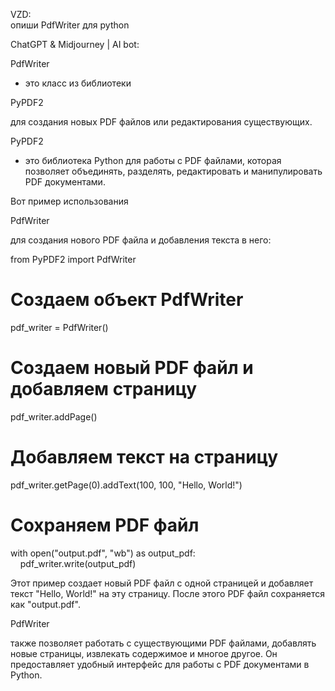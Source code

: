 VZD:  
опиши PdfWriter для python  
  
ChatGPT & Midjourney | AI bot:  

PdfWriter

- это класс из библиотеки

PyPDF2

для создания новых PDF файлов или редактирования существующих.

PyPDF2

- это библиотека Python для работы с PDF файлами, которая позволяет объединять, разделять, редактировать и манипулировать PDF документами.  
  
Вот пример использования

PdfWriter

для создания нового PDF файла и добавления текста в него:  
  

from PyPDF2 import PdfWriter  
  
# Создаем объект PdfWriter  
pdf_writer = PdfWriter()  
  
# Создаем новый PDF файл и добавляем страницу  
pdf_writer.addPage()  
  
# Добавляем текст на страницу  
pdf_writer.getPage(0).addText(100, 100, "Hello, World!")  
  
# Сохраняем PDF файл  
with open("output.pdf", "wb") as output_pdf:  
    pdf_writer.write(output_pdf)  

  
  
Этот пример создает новый PDF файл с одной страницей и добавляет текст "Hello, World!" на эту страницу. После этого PDF файл сохраняется как "output.pdf".  
  

PdfWriter

также позволяет работать с существующими PDF файлами, добавлять новые страницы, извлекать содержимое и многое другое. Он предоставляет удобный интерфейс для работы с PDF документами в Python.
